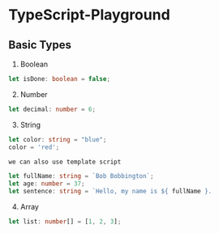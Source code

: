 # TypeScript-Playground

## Basic Types

1. Boolean
```typescript
let isDone: boolean = false;

```
2. Number

```typescript
let decimal: number = 6;
```
3. String

```typescript
let color: string = "blue";
color = 'red';

we can also use template script

let fullName: string = `Bob Bobbington`;
let age: number = 37;
let sentence: string = `Hello, my name is ${ fullName }.
```
4. Array

```typescript
let list: number[] = [1, 2, 3];
```

